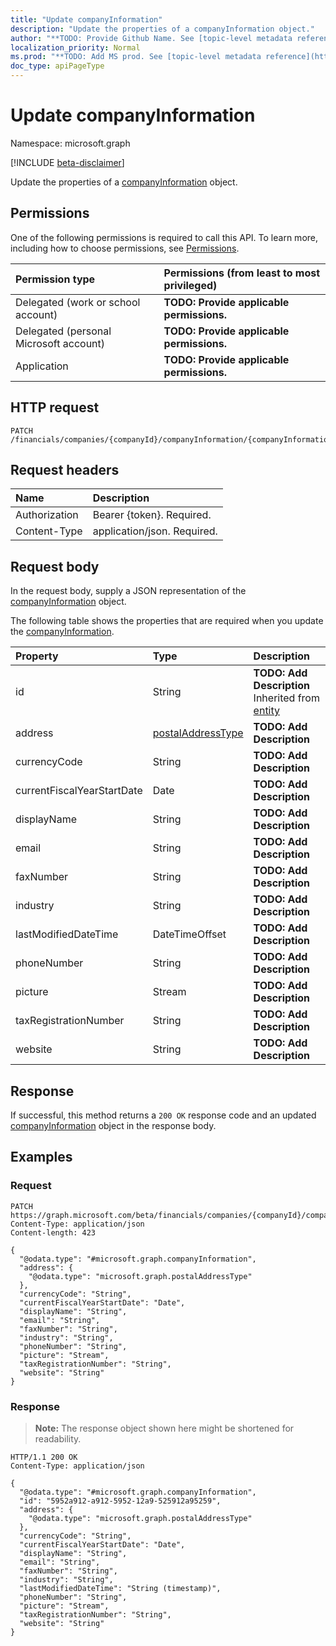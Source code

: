 ```yaml
---
title: "Update companyInformation"
description: "Update the properties of a companyInformation object."
author: "**TODO: Provide Github Name. See [topic-level metadata reference](https://msgo.azurewebsites.net/add/document/guidelines/metadata.html#topic-level-metadata)**"
localization_priority: Normal
ms.prod: "**TODO: Add MS prod. See [topic-level metadata reference](https://msgo.azurewebsites.net/add/document/guidelines/metadata.html#topic-level-metadata)**"
doc_type: apiPageType
---
```


# Update companyInformation
Namespace: microsoft.graph

[!INCLUDE [beta-disclaimer](../../includes/beta-disclaimer.md)]

Update the properties of a [companyInformation](../resources/companyinformation.md) object.

## Permissions
One of the following permissions is required to call this API. To learn more, including how to choose permissions, see [Permissions](/graph/permissions-reference).

|Permission type|Permissions (from least to most privileged)|
|:---|:---|
|Delegated (work or school account)|**TODO: Provide applicable permissions.**|
|Delegated (personal Microsoft account)|**TODO: Provide applicable permissions.**|
|Application|**TODO: Provide applicable permissions.**|

## HTTP request

<!-- {
  "blockType": "ignored"
}
-->
``` http
PATCH /financials/companies/{companyId}/companyInformation/{companyInformationId}
```

## Request headers
|Name|Description|
|:---|:---|
|Authorization|Bearer {token}. Required.|
|Content-Type|application/json. Required.|

## Request body
In the request body, supply a JSON representation of the [companyInformation](../resources/companyinformation.md) object.

The following table shows the properties that are required when you update the [companyInformation](../resources/companyinformation.md).

|Property|Type|Description|
|:---|:---|:---|
|id|String|**TODO: Add Description** Inherited from [entity](../resources/entity.md)|
|address|[postalAddressType](../resources/postaladdresstype.md)|**TODO: Add Description**|
|currencyCode|String|**TODO: Add Description**|
|currentFiscalYearStartDate|Date|**TODO: Add Description**|
|displayName|String|**TODO: Add Description**|
|email|String|**TODO: Add Description**|
|faxNumber|String|**TODO: Add Description**|
|industry|String|**TODO: Add Description**|
|lastModifiedDateTime|DateTimeOffset|**TODO: Add Description**|
|phoneNumber|String|**TODO: Add Description**|
|picture|Stream|**TODO: Add Description**|
|taxRegistrationNumber|String|**TODO: Add Description**|
|website|String|**TODO: Add Description**|



## Response

If successful, this method returns a `200 OK` response code and an updated [companyInformation](../resources/companyinformation.md) object in the response body.

## Examples

### Request
<!-- {
  "blockType": "request",
  "name": "update_companyinformation"
}
-->
``` http
PATCH https://graph.microsoft.com/beta/financials/companies/{companyId}/companyInformation/{companyInformationId}
Content-Type: application/json
Content-length: 423

{
  "@odata.type": "#microsoft.graph.companyInformation",
  "address": {
    "@odata.type": "microsoft.graph.postalAddressType"
  },
  "currencyCode": "String",
  "currentFiscalYearStartDate": "Date",
  "displayName": "String",
  "email": "String",
  "faxNumber": "String",
  "industry": "String",
  "phoneNumber": "String",
  "picture": "Stream",
  "taxRegistrationNumber": "String",
  "website": "String"
}
```


### Response
>**Note:** The response object shown here might be shortened for readability.
<!-- {
  "blockType": "response",
  "truncated": true
}
-->
``` http
HTTP/1.1 200 OK
Content-Type: application/json

{
  "@odata.type": "#microsoft.graph.companyInformation",
  "id": "5952a912-a912-5952-12a9-525912a95259",
  "address": {
    "@odata.type": "microsoft.graph.postalAddressType"
  },
  "currencyCode": "String",
  "currentFiscalYearStartDate": "Date",
  "displayName": "String",
  "email": "String",
  "faxNumber": "String",
  "industry": "String",
  "lastModifiedDateTime": "String (timestamp)",
  "phoneNumber": "String",
  "picture": "Stream",
  "taxRegistrationNumber": "String",
  "website": "String"
}
```


